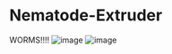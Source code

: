 # Nematode-Extruder
WORMS!!!!
![image](https://github.com/Okanoa/Nematode-Extruder/assets/50339762/9ac05def-8d11-4cce-9629-7785edfd0503)
![image](https://github.com/Okanoa/Nematode-Extruder/assets/50339762/50028add-212c-4603-82eb-528a9ea8e862)

